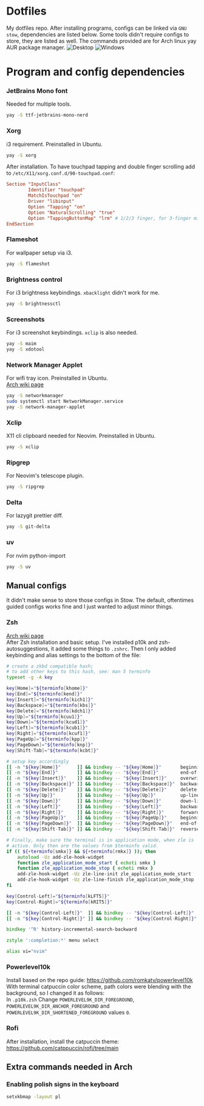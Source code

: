 # Dotfiles
My dotfiles repo. After installing programs,
configs can be linked via `GNU stow`,
dependencies are listed below.
Some tools didn't require configs to store, they are listed as well.
The commands provided are for Arch linux yay AUR package manager.
![Desktop](/../screenshots/screenshots/desktop.png?raw=true "Desktop")
![Windows](/../screenshots/screenshots/windows.png?raw=true "Widnows")

# Program and config dependencies

### JetBrains Mono font
Needed for multiple tools.
```sh
yay -S ttf-jetbrains-mono-nerd
```

### Xorg
i3 requirement. Preinstalled in Ubuntu.
```sh
yay -S xorg
```
After installation.
To have touchpad tapping and double finger scrolling add to `/etc/X11/xorg.conf.d/90-touchpad.conf`:
```conf
Section "InputClass"
        Identifier "touchpad"
        MatchIsTouchpad "on"
        Driver "libinput"
        Option "Tapping" "on"
        Option "NaturalScrolling" "true"
        Option "TappingButtonMap" "lrm" # 1/2/3 finger, for 3-finger middle lrm
EndSection
```

### Flameshot
For wallpaper setup via i3.
```sh
yay -S flameshot
```

### Brightness control
For i3 brightness keybindings. `xbacklight` didn't work for me.
```sh
yay -S brightnessctl
```

### Screenshots
For i3 screenshot keybindings. `xclip` is also needed.
```sh
yay -S maim
yay -S xdotool
```

### Network Manager Applet
For wifi tray icon. Preinstalled in Ubuntu.  
[Arch wiki page](https://wiki.archlinux.org/title/NetworkManager)
```sh
yay -S networkmanager
sudo systemctl start NetworkManager.service
yay -S network-manager-applet
```

### Xclip
X11 cli clipboard needed for Neovim. Preinstalled in Ubuntu.
```sh
yay -S xclip
```

### Ripgrep
For Neovim's telescope plugin.
```sh
yay -S ripgrep
```

### Delta
For lazygit prettier diff.
```sh
yay -S git-delta
```
### uv
For nvim python-import
```sh
yay -S uv
```

## Manual configs
It didn't make sense to store those configs in Stow.
The default, oftentimes guided configs works fine and I just wanted to adjust minor things.

### Zsh
[Arch wiki page](https://wiki.archlinux.org/title/zsh)  
After Zsh installation and basic setup.
I've installed p10k and zsh-autosuggestions, it added some things to `.zshrc`.
Then I only added keybinding and alias settings to the bottom of the file:
```zsh
# create a zkbd compatible hash;
# to add other keys to this hash, see: man 5 terminfo
typeset -g -A key

key[Home]="${terminfo[khome]}"
key[End]="${terminfo[kend]}"
key[Insert]="${terminfo[kich1]}"
key[Backspace]="${terminfo[kbs]}"
key[Delete]="${terminfo[kdch1]}"
key[Up]="${terminfo[kcuu1]}"
key[Down]="${terminfo[kcud1]}"
key[Left]="${terminfo[kcub1]}"
key[Right]="${terminfo[kcuf1]}"
key[PageUp]="${terminfo[kpp]}"
key[PageDown]="${terminfo[knp]}"
key[Shift-Tab]="${terminfo[kcbt]}"

# setup key accordingly
[[ -n "${key[Home]}"      ]] && bindkey -- "${key[Home]}"       beginning-of-line
[[ -n "${key[End]}"       ]] && bindkey -- "${key[End]}"        end-of-line
[[ -n "${key[Insert]}"    ]] && bindkey -- "${key[Insert]}"     overwrite-mode
[[ -n "${key[Backspace]}" ]] && bindkey -- "${key[Backspace]}"  backward-delete-char
[[ -n "${key[Delete]}"    ]] && bindkey -- "${key[Delete]}"     delete-char
[[ -n "${key[Up]}"        ]] && bindkey -- "${key[Up]}"         up-line-or-history
[[ -n "${key[Down]}"      ]] && bindkey -- "${key[Down]}"       down-line-or-history
[[ -n "${key[Left]}"      ]] && bindkey -- "${key[Left]}"       backward-char
[[ -n "${key[Right]}"     ]] && bindkey -- "${key[Right]}"      forward-char
[[ -n "${key[PageUp]}"    ]] && bindkey -- "${key[PageUp]}"     beginning-of-buffer-or-history
[[ -n "${key[PageDown]}"  ]] && bindkey -- "${key[PageDown]}"   end-of-buffer-or-history
[[ -n "${key[Shift-Tab]}" ]] && bindkey -- "${key[Shift-Tab]}"  reverse-menu-complete

# Finally, make sure the terminal is in application mode, when zle is
# active. Only then are the values from $terminfo valid.
if (( ${+terminfo[smkx]} && ${+terminfo[rmkx]} )); then
	autoload -Uz add-zle-hook-widget
	function zle_application_mode_start { echoti smkx }
	function zle_application_mode_stop { echoti rmkx }
	add-zle-hook-widget -Uz zle-line-init zle_application_mode_start
	add-zle-hook-widget -Uz zle-line-finish zle_application_mode_stop
fi

key[Control-Left]="${terminfo[kLFT5]}"
key[Control-Right]="${terminfo[kRIT5]}"

[[ -n "${key[Control-Left]}"  ]] && bindkey -- "${key[Control-Left]}"  backward-word
[[ -n "${key[Control-Right]}" ]] && bindkey -- "${key[Control-Right]}" forward-word

bindkey '^R' history-incremental-search-backward

zstyle ':completion:*' menu select

alias vi="nvim"
```

### Powerlevel10k
Install based on the repo guide: https://github.com/romkatv/powerlevel10k  
With terminal catpuccin color scheme,
path colors were blending with the background,
so I changed it as follows:  
In `.p10k.zsh` Change `POWERLEVEL9K_DIR_FOREGROUND`, `POWERLEVEL9K_DIR_ANCHOR_FOREGROUND` and `POWERLEVEL9K_DIR_SHORTENED_FOREGROUND` values `0`.

### Rofi
After installation, install the catpuccin theme: https://github.com/catppuccin/rofi/tree/main

## Extra commands needed in Arch
### Enabling polish signs in the keyboard
```sh
setxkbmap -layout pl
```

